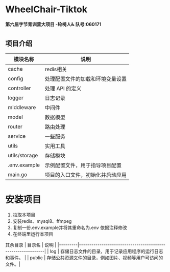 # WheelChair-Tiktok
**第六届字节青训营大项目 -轮椅人♿️ 队号:060171** 


## 项目介绍


| 模块名称          | 说明               |
|---------------|------------------|
| cache         | redis相关          |
| config        | 处理配置文件的加载和环境变量设置 |
| controller    | 处理 API 的定义       |
| logger        | 日志记录             |
| middleware    | 中间件              |
| model         | 数据模型             |
| router        | 路由处理             |
| service       | 一些服务             |
| utils         | 实用工具             |
| utils/storage | 存储模块             |
| .env.example  | 示例配置文件，用于指导项目配置  |
| main.go       | 项目的入口文件，初始化并启动应用 |

# 安装项目
1. 拉取本项目
2. 安装redis、mysql8、ffmpeg
3. 复制一份.env.example并将其重命名为.env 依据注释修改
4. 在终端里运行本项目

其余目录
| 目录名  | 说明                                                        |
|---------|-------------------------------------------------------------|
| log     | 存储日志文件的目录，用于记录应用程序的运行日志和事件。      |
| public  | 存储公共资源文件的目录，例如图片、视频等用户可访问的文件。|

